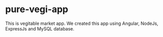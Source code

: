 # pure-vegi-app

This is vegitable market app. We created this app using Angular, NodeJs, ExpressJs and MySQL database.

